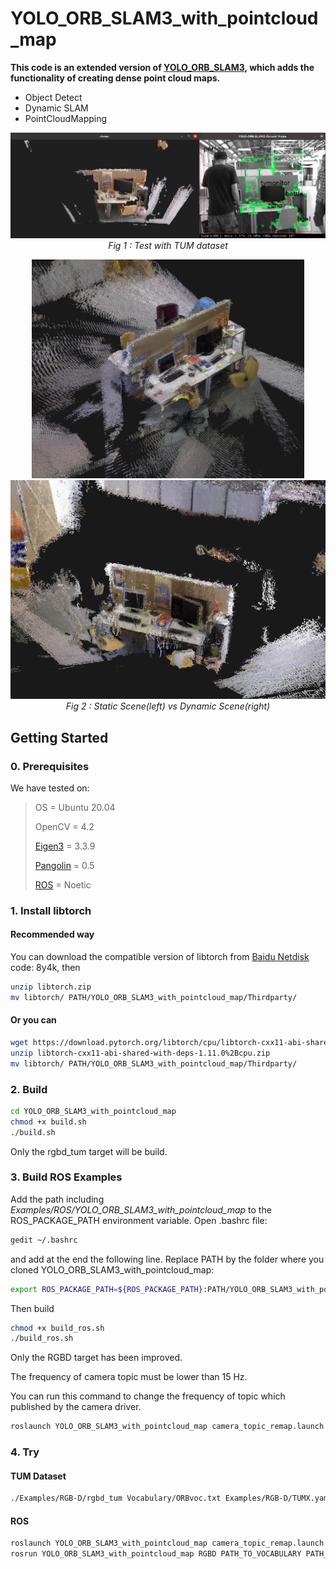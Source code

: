 # YOLO_ORB_SLAM3_with_pointcloud_map
**This code is an extended version of [YOLO_ORB_SLAM3](https://github.com/YWL0720/YOLO_ORB_SLAM3), which adds the functionality of creating dense point cloud maps.**
- Object Detect
- Dynamic SLAM
- PointCloudMapping



<p align="center">
  <img src="Fig1.png"/>
  <br>
  <em>Fig 1 : Test with TUM dataset</em>
</p>

<p align="center">
  <img src="Fig2.png" height="350"/>
  <img src="Fig3.png" height="350"/>
  <br>
  <em>Fig 2 : Static Scene(left) vs Dynamic Scene(right)</em>
</p>

## Getting Started
### 0. Prerequisites

We have tested on:

>
> OS = Ubuntu 20.04
>
> OpenCV = 4.2
>
> [Eigen3](http://eigen.tuxfamily.org/index.php?title=Main_Page) = 3.3.9
>
> [Pangolin](https://github.com/stevenlovegrove/Pangolin) = 0.5
>
> [ROS](http://wiki.ros.org/ROS/Installation) = Noetic


### 1. Install libtorch

#### Recommended way
You can download the compatible version of libtorch from [Baidu Netdisk](https://pan.baidu.com/s/1DQGM3rt3KTPWtpRK0lu8Fg?pwd=8y4k)
code: 8y4k,  then
```bash
unzip libtorch.zip
mv libtorch/ PATH/YOLO_ORB_SLAM3_with_pointcloud_map/Thirdparty/
```
#### Or you can

```bash
wget https://download.pytorch.org/libtorch/cpu/libtorch-cxx11-abi-shared-with-deps-1.11.0%2Bcpu.zip
unzip libtorch-cxx11-abi-shared-with-deps-1.11.0%2Bcpu.zip
mv libtorch/ PATH/YOLO_ORB_SLAM3_with_pointcloud_map/Thirdparty/
```

### 2. Build
```bash
cd YOLO_ORB_SLAM3_with_pointcloud_map
chmod +x build.sh
./build.sh
```

Only the rgbd_tum target will be build.

### 3. Build ROS Examples
Add the path including *Examples/ROS/YOLO_ORB_SLAM3_with_pointcloud_map* to the ROS_PACKAGE_PATH environment variable. Open .bashrc file:
```bash
gedit ~/.bashrc
```
and add at the end the following line. Replace PATH by the folder where you cloned YOLO_ORB_SLAM3_with_pointcloud_map:
```bash
export ROS_PACKAGE_PATH=${ROS_PACKAGE_PATH}:PATH/YOLO_ORB_SLAM3_with_pointcloud_map/Examples/ROS
```
Then build
```bash
chmod +x build_ros.sh
./build_ros.sh
```

Only the RGBD target has been improved.

The frequency of camera topic must be lower than 15 Hz.

You can run this command to change the frequency of topic which published by the camera driver.
```bash
roslaunch YOLO_ORB_SLAM3_with_pointcloud_map camera_topic_remap.launch
```

### 4. Try

#### TUM Dataset

```bash
./Examples/RGB-D/rgbd_tum Vocabulary/ORBvoc.txt Examples/RGB-D/TUMX.yaml PATH_TO_SEQUENCE_FOLDER ASSOCIATIONS_FILE
```

#### ROS

```bash
roslaunch YOLO_ORB_SLAM3_with_pointcloud_map camera_topic_remap.launch
rosrun YOLO_ORB_SLAM3_with_pointcloud_map RGBD PATH_TO_VOCABULARY PATH_TO_SETTINGS_FILE
```

